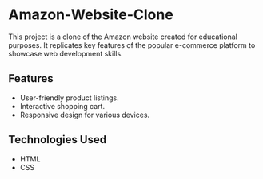 # Amazon-Website-Clone
This project is a clone of the Amazon website created for educational purposes. It replicates key features of the popular e-commerce platform to showcase web development skills.

## Features

- User-friendly product listings.
- Interactive shopping cart.
- Responsive design for various devices.

## Technologies Used

- HTML
- CSS
